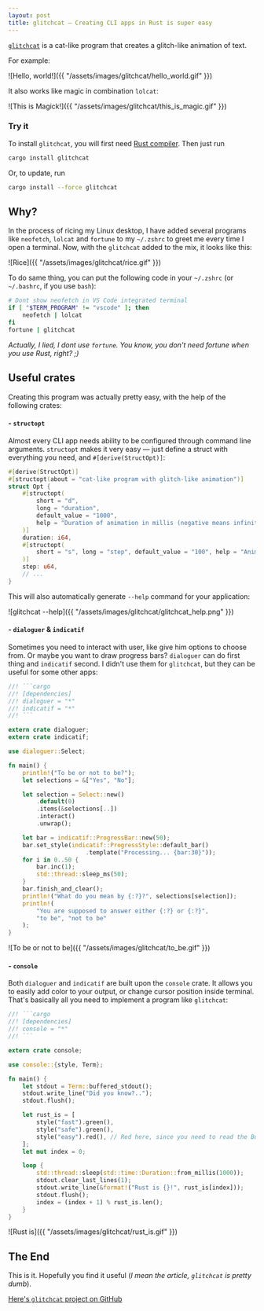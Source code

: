```yaml
---
layout: post
title: glitchcat — Creating CLI apps in Rust is super easy
---
```


[`glitchcat`](https://github.com/kuviman/glitchcat) is a cat-like program that creates a glitch-like animation of text.

For example:

![Hello, world!]({{ "/assets/images/glitchcat/hello_world.gif" }})

It also works like magic in combination `lolcat`:

![This is Magick!]({{ "/assets/images/glitchcat/this_is_magic.gif" }})

### Try it

To install `glitchcat`, you will first need [Rust compiler](https://rust-lang.org). Then just run

```sh
cargo install glitchcat
```

Or, to update, run

```sh
cargo install --force glitchcat
```

## Why?

In the process of ricing my Linux desktop, I have added several programs like `neofetch`, `lolcat` and `fortune` to my `~/.zshrc` to greet me every time I open a terminal. Now, with the `glitchcat` added to the mix, it looks like this:

![Rice]({{ "/assets/images/glitchcat/rice.gif" }})

To do same thing, you can put the following code in your `~/.zshrc` (or `~/.bashrc`, if you use `bash`):

```sh
# Dont show neofetch in VS Code integrated terminal
if [ "$TERM_PROGRAM" != "vscode" ]; then
    neofetch | lolcat
fi
fortune | glitchcat
```

*Actually, I lied, I dont use `fortune`. You know, you don't need fortune when you use Rust, right? ;)*

## Useful crates

Creating this program was actually pretty easy, with the help of the following crates:

#### - `structopt`

Almost every CLI app needs ability to be configured through command line arguments. `structopt` makes it very easy — just define a struct with everything you need, and `#[derive(StructOpt)]`:

```rust
#[derive(StructOpt)]
#[structopt(about = "cat-like program with glitch-like animation")]
struct Opt {
    #[structopt(
        short = "d",
        long = "duration",
        default_value = "1000",
        help = "Duration of animation in millis (negative means infinite)"
    )]
    duration: i64,
    #[structopt(
        short = "s", long = "step", default_value = "100", help = "Animation step in millis"
    )]
    step: u64,
    // ...
}
```

This will also automatically generate `--help` command for your application:

![glitchcat --help]({{ "/assets/images/glitchcat/glitchcat_help.png" }})

#### - `dialoguer` & `indicatif`

Sometimes you need to interact with user, like give him options to choose from. Or maybe you want to draw progress bars? `dialoguer` can do first thing and `indicatif` second. I didn't use them for `glitchcat`, but they can be useful for some other apps:

```rust
//! ```cargo
//! [dependencies]
//! dialoguer = "*"
//! indicatif = "*"
//! ```

extern crate dialoguer;
extern crate indicatif;

use dialoguer::Select;

fn main() {
    println!("To be or not to be?");
    let selections = &["Yes", "No"];

    let selection = Select::new()
        .default(0)
        .items(&selections[..])
        .interact()
        .unwrap();

    let bar = indicatif::ProgressBar::new(50);
    bar.set_style(indicatif::ProgressStyle::default_bar()
                      .template("Processing... {bar:30}"));
    for i in 0..50 {
        bar.inc(1);
        std::thread::sleep_ms(50);
    }
    bar.finish_and_clear();
    println!("What do you mean by {:?}?", selections[selection]);
    println!(
        "You are supposed to answer either {:?} or {:?}",
        "to be", "not to be"
    );
}
```

![To be or not to be]({{ "/assets/images/glitchcat/to_be.gif" }})

#### - `console`

Both `dialoguer` and `indicatif` are built upon the `console` crate. It allows you to easily add color to your output, or change cursor position inside terminal. That's basically all you need to implement a program like `glitchcat`:

```rust
//! ```cargo
//! [dependencies]
//! console = "*"
//! ```

extern crate console;

use console::{style, Term};

fn main() {
    let stdout = Term::buffered_stdout();
    stdout.write_line("Did you know?..");
    stdout.flush();

    let rust_is = [
        style("fast").green(),
        style("safe").green(),
        style("easy").red(), // Red here, since you need to read the Book first!
    ];
    let mut index = 0;

    loop {
        std::thread::sleep(std::time::Duration::from_millis(1000));
        stdout.clear_last_lines(1);
        stdout.write_line(&format!("Rust is {}!", rust_is[index]));
        stdout.flush();
        index = (index + 1) % rust_is.len();
    }
}
```

![Rust is]({{ "/assets/images/glitchcat/rust_is.gif" }})

## The End

This is it. Hopefully you find it useful (*I mean the article, `glitchcat` is pretty dumb*).

[Here's `glitchcat` project on GitHub](https://github.com/kuviman/glitchcat)